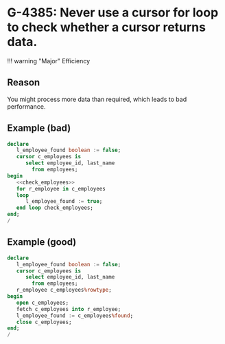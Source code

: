 # G-4385: Never use a cursor for loop to check whether a cursor returns data.

!!! warning "Major"
    Efficiency

## Reason

You might process more data than required, which leads to bad performance.

## Example (bad)

``` sql
declare
   l_employee_found boolean := false;
   cursor c_employees is
      select employee_id, last_name
        from employees;
begin
   <<check_employees>>
   for r_employee in c_employees
   loop
      l_employee_found := true;
   end loop check_employees;
end;
/
```

## Example (good)

``` sql
declare
   l_employee_found boolean := false;
   cursor c_employees is
      select employee_id, last_name
        from employees;
   r_employee c_employees%rowtype;
begin
   open c_employees;
   fetch c_employees into r_employee;
   l_employee_found := c_employees%found;
   close c_employees;
end;
/
```